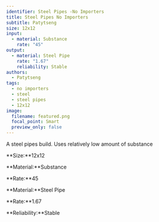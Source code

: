 ```yaml
---
identifier: Steel Pipes -No Importers
title: Steel Pipes No Importers
subtitle: Patytseng
size: 12x12
input:
  - material: Substance
    rate: "45"
output:
  - material: Steel Pipe
    rate: "1.67"
    reliability: Stable
authors:
  - Patytseng
tags:
  - no importers
  - steel
  - steel pipes
  - 12x12
image:
  filename: featured.png
  focal_point: Smart
  preview_only: false
---
```

A steel pipes build. Uses relatively low amount of substance

**Size:**12x12

**Material:**Substance

**Rate:**45

**Material:**Steel Pipe

**Rate:**1.67

**Reliability:**Stable